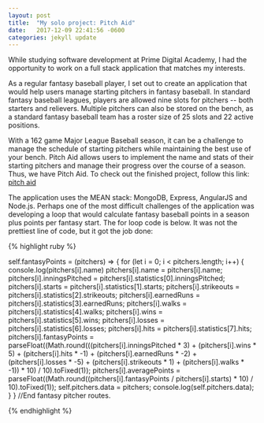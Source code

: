 ```yaml
---
layout: post
title:  "My solo project: Pitch Aid"
date:   2017-12-09 22:41:56 -0600
categories: jekyll update
---
```

While studying software development at Prime Digital Academy, I had the opportunity to work on a full stack application that matches my interests.

As a regular fantasy baseball player, I set out to create an application that would help users manage starting pitchers in fantasy baseball. In standard fantasy baseball leagues, players are allowed nine slots for pitchers -- both starters and relievers. Multiple pitchers can also be stored on the bench, as a standard fantasy baseball team has a roster size of 25 slots and 22 active positions. 

With a 162 game Major League Baseball season, it can be a challenge to manage the schedule of starting pitchers while maintaining the best use of your bench. Pitch Aid allows users to implement the name and stats of their starting pitchers and manage their progress over the course of a season.
Thus, we have Pitch Aid. To check out the finished project, follow this link: [pitch aid][pitch-aid]

The application uses the MEAN stack: MongoDB, Express, AngularJS and Node.js. Perhaps one of the most difficult challenges of the application was developing a loop that would calculate fantasy baseball points in a season plus points per fantasy start. The for loop code is below. It was not the prettiest line of code, but it got the job done:

{% highlight ruby %}

 self.fantasyPoints = (pitchers) => {
    for (let i = 0; i < pitchers.length; i++) {
      console.log(pitchers[i].name)
      pitchers[i].name = pitchers[i].name;
      pitchers[i].inningsPitched = pitchers[i].statistics[0].inningsPitched;
      pitchers[i].starts = pitchers[i].statistics[1].starts;
      pitchers[i].strikeouts = pitchers[i].statistics[2].strikeouts;
      pitchers[i].earnedRuns = pitchers[i].statistics[3].earnedRuns;
      pitchers[i].walks = pitchers[i].statistics[4].walks;
      pitchers[i].wins = pitchers[i].statistics[5].wins;
      pitchers[i].losses = pitchers[i].statistics[6].losses;
      pitchers[i].hits = pitchers[i].statistics[7].hits;
      pitchers[i].fantasyPoints = parseFloat((Math.round(((pitchers[i].inningsPitched * 3) + (pitchers[i].wins * 5) + (pitchers[i].hits * -1) + (pitchers[i].earnedRuns * -2) + (pitchers[i].losses * -5) + (pitchers[i].strikeouts * 1) + (pitchers[i].walks * -1)) * 10) / 10).toFixed(1));
      pitchers[i].averagePoints = parseFloat((Math.round((pitchers[i].fantasyPoints / pitchers[i].starts) * 10) / 10).toFixed(1));
      self.pitchers.data = pitchers;
      console.log(self.pitchers.data);
    }
  } //End fantasy pitcher routes.

{% endhighlight %}

[pitch-aid]: https://pitch-aid.herokuapp.com/